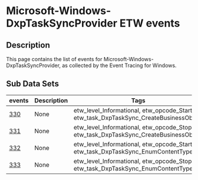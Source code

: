 # Microsoft-Windows-DxpTaskSyncProvider ETW events

## Description
This page contains the list of events for Microsoft-Windows-DxpTaskSyncProvider, as collected by the Event Tracing for Windows.

## Sub Data Sets
|events|Description|Tags|
|---|---|---|
|[330](events/event-330.md)|None|etw_level_Informational, etw_opcode_Start, etw_task_DxpTaskSync_CreateBusinessObject|
|[331](events/event-331.md)|None|etw_level_Informational, etw_opcode_Stop, etw_task_DxpTaskSync_CreateBusinessObject|
|[332](events/event-332.md)|None|etw_level_Informational, etw_opcode_Start, etw_task_DxpTaskSync_EnumContentTypes|
|[333](events/event-333.md)|None|etw_level_Informational, etw_opcode_Stop, etw_task_DxpTaskSync_EnumContentTypes|
